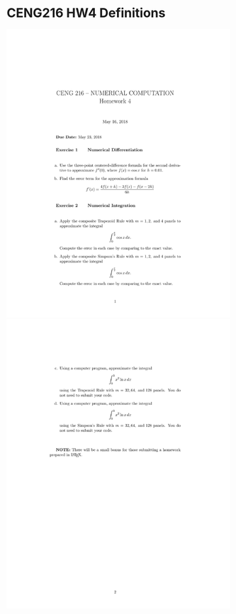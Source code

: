 # CENG216 HW4 Definitions

![alt text](https://github.com/feyil/CENG216/blob/master/HW4/HW4%20Definitions/hw04-1.jpg "Page 1")
![alt text](https://github.com/feyil/CENG216/blob/master/HW4/HW4%20Definitions/hw04-2.jpg "Page 2")
